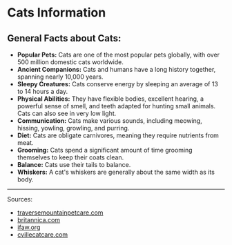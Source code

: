 # Cats Information

## General Facts about Cats:

*   **Popular Pets:** Cats are one of the most popular pets globally, with over 500 million domestic cats worldwide.
*   **Ancient Companions:** Cats and humans have a long history together, spanning nearly 10,000 years.
*   **Sleepy Creatures:** Cats conserve energy by sleeping an average of 13 to 14 hours a day.
*   **Physical Abilities:** They have flexible bodies, excellent hearing, a powerful sense of smell, and teeth adapted for hunting small animals. Cats can also see in very low light.
*   **Communication:** Cats make various sounds, including meowing, hissing, yowling, growling, and purring.
*   **Diet:** Cats are obligate carnivores, meaning they require nutrients from meat.
*   **Grooming:** Cats spend a significant amount of time grooming themselves to keep their coats clean.
*   **Balance:** Cats use their tails to balance.
*   **Whiskers:** A cat's whiskers are generally about the same width as its body.

---

Sources:

*   [traversemountainpetcare.com](https://vertexaisearch.cloud.google.com/grounding-api-redirect/AWQVqAKv1a5tLLJVHMKE82ubB9QnT307JP48yIy5uQmrR-w2PE_kRUXJ8i-JbTrkqBCsAz4NoWPQflrdTJw_G-CM4hr694NJkSV8-v2ZDaObj9Ctj_Evg5zze0c78pY_oInSZJXIEUmlrH0hbrWFxw4RIHbIIlx6WGFIsUkcNsnZP4RcdD1WG68-ZYA1JX1D-QEkGDY=)
*   [britannica.com](https://vertexaisearch.cloud.google.com/grounding-api-redirect/AWQVqAIvtoipDcVxNwQN-vOP_owU9wDGjU_doIfk49idz_sWj_nykOnxMzU_COi7adxPNlWsZ0rzzcPvggHlzsynOFH0d4wjC90wm5pfnsFoMniTIuju4vw0i3-_38CNVl0FJlp_nBQvhU6cE6lYL_a1mA==)
*   [ifaw.org](https://vertexaisearch.cloud.google.com/grounding-api-redirect/AWQVqAJpCN0KsvTUCWRXG3sxXRSt7xpEO-m3vqgacbMgVVftcs0d6wTzoBeR5GVukBUHhMDmLf1hlfAcxGxZLK8r0kQGQrNpb-ADptk5c9lpPc1lYgbUhNSRuL-nBS5CXwUNPQ==)
*   [cvillecatcare.com](https://vertexaisearch.cloud.google.com/grounding-api-redirect/AWQVqAJKWgDI6Yn3QPiYe9P6Bmo-V84CrpDJDWIv6WPcsLRbMUmi5dwaONhm8GiDL6hhOXbYxpZgyf-JWyB7cm_JOmEY-qRMQABMdpuSaD3Y8TB5PRNWWmz9nvORkj6ozcxrI3RwmTMu2KbK7j9B3aPtHMYnDHlKumCgGOjBgHod5a24_Zhg7dv_qOePEhqbfZoWH9hlQI20Ws8fJzKFRevaOqbKeQ==)